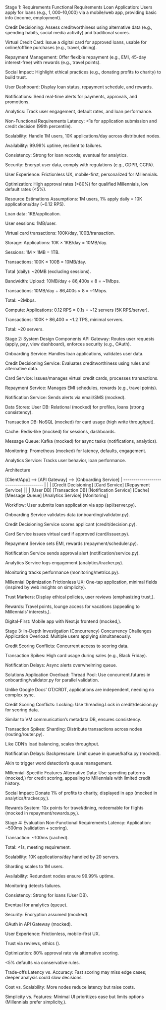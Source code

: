 Stage 1: Requirements
Functional Requirements
Loan Application: Users apply for loans (e.g., $1,000–$10,000) via a mobile/web app, providing basic info (income, employment).

Credit Decisioning: Assess creditworthiness using alternative data (e.g., spending habits, social media activity) and traditional scores.

Virtual Credit Card: Issue a digital card for approved loans, usable for online/offline purchases (e.g., travel, dining).

Repayment Management: Offer flexible repayment (e.g., EMI, 45-day interest-free) with rewards (e.g., travel points).

Social Impact: Highlight ethical practices (e.g., donating profits to charity) to build trust.

User Dashboard: Display loan status, repayment schedule, and rewards.

Notifications: Send real-time alerts for payments, approvals, and promotions.

Analytics: Track user engagement, default rates, and loan performance.

Non-Functional Requirements
Latency: <1s for application submission and credit decision (99th percentile).

Scalability: Handle 1M users, 10K applications/day across distributed nodes.

Availability: 99.99% uptime, resilient to failures.

Consistency: Strong for loan records; eventual for analytics.

Security: Encrypt user data, comply with regulations (e.g., GDPR, CCPA).

User Experience: Frictionless UX, mobile-first, personalized for Millennials.

Optimization: High approval rates (>80%) for qualified Millennials, low default rates (<5%).

Resource Estimations
Assumptions:
1M users, 1% apply daily = 10K applications/day (~0.12 RPS).

Loan data: 1KB/application.

User sessions: 1MB/user.

Virtual card transactions: 100K/day, 100B/transaction.

Storage:
Applications: 10K × 1KB/day = 10MB/day.

Sessions: 1M × 1MB = 1TB.

Transactions: 100K × 100B = 10MB/day.

Total (daily): ~20MB (excluding sessions).

Bandwidth:
Upload: 10MB/day ÷ 86,400s × 8 = ~1Mbps.

Transactions: 10MB/day ÷ 86,400s × 8 = ~1Mbps.

Total: ~2Mbps.

Compute:
Applications: 0.12 RPS × 0.1s = ~12 servers (5K RPS/server).

Transactions: 100K ÷ 86,400 = ~1.2 TPS, minimal servers.

Total: ~20 servers.

Stage 2: System Design
Components
API Gateway: Routes user requests (apply, pay, view dashboard), enforces security (e.g., OAuth).

Onboarding Service: Handles loan applications, validates user data.

Credit Decisioning Service: Evaluates creditworthiness using rules and alternative data.

Card Service: Issues/manages virtual credit cards, processes transactions.

Repayment Service: Manages EMI schedules, rewards (e.g., travel points).

Notification Service: Sends alerts via email/SMS (mocked).

Data Stores:
User DB: Relational (mocked) for profiles, loans (strong consistency).

Transaction DB: NoSQL (mocked) for card usage (high write throughput).

Cache: Redis-like (mocked) for sessions, dashboards.

Message Queue: Kafka (mocked) for async tasks (notifications, analytics).

Monitoring: Prometheus (mocked) for latency, defaults, engagement.

Analytics Service: Tracks user behavior, loan performance.

Architecture

[Client/App] --> [API Gateway] --> [Onboarding Service]
                                   |
        --------------------------------------
        |                |                   |
 [Credit Decisioning]  [Card Service]  [Repayment Service]
        |                |                   |
      [User DB]       [Transaction DB]   [Notification Service]
         [Cache]                           [Message Queue]
                                             [Analytics Service]
                                             [Monitoring]

Workflow:
User submits loan application via app (api/server.py).

Onboarding Service validates data (onboarding/validator.py).

Credit Decisioning Service scores applicant (credit/decision.py).

Card Service issues virtual card if approved (card/issuer.py).

Repayment Service sets EMI, rewards (repayment/scheduler.py).

Notification Service sends approval alert (notification/service.py).

Analytics Service logs engagement (analytics/tracker.py).

Monitoring tracks performance (monitoring/metrics.py).

Millennial Optimization
Frictionless UX: One-tap application, minimal fields (inspired by web insights on simplicity).

Trust Markers: Display ethical policies, user reviews (emphasizing trust,).

Rewards: Travel points, lounge access for vacations (appealing to Millennials’ interests,).

Digital-First: Mobile app with Next.js frontend (mocked,).

Stage 3: In-Depth Investigation (Concurrency)
Concurrency Challenges
Application Overload: Multiple users applying simultaneously.

Credit Scoring Conflicts: Concurrent access to scoring data.

Transaction Spikes: High card usage during sales (e.g., Black Friday).

Notification Delays: Async alerts overwhelming queue.

Solutions
Application Overload:
Thread Pool: Use concurrent.futures in onboarding/validator.py for parallel validation.

Unlike Google Docs’ OT/CRDT, applications are independent, needing no complex sync.

Credit Scoring Conflicts:
Locking: Use threading.Lock in credit/decision.py for scoring data.

Similar to VM communication’s metadata DB, ensures consistency.

Transaction Spikes:
Sharding: Distribute transactions across nodes (routing/router.py).

Like CDN’s load balancing, scales throughput.

Notification Delays:
Backpressure: Limit queue in queue/kafka.py (mocked).

Akin to trigger word detection’s queue management.

Millennial-Specific Features
Alternative Data: Use spending patterns (mocked,) for credit scoring, appealing to Millennials with limited credit history.

Social Impact: Donate 1% of profits to charity, displayed in app (mocked in analytics/tracker.py,).

Rewards System: 10x points for travel/dining, redeemable for flights (mocked in repayment/rewards.py,).

Stage 4: Evaluation
Non-Functional Requirements
Latency:
Application: ~500ms (validation + scoring).

Transaction: ~100ms (cached).

Total: <1s, meeting requirement.

Scalability:
10K applications/day handled by 20 servers.

Sharding scales to 1M users.

Availability:
Redundant nodes ensure 99.99% uptime.

Monitoring detects failures.

Consistency:
Strong for loans (User DB).

Eventual for analytics (queue).

Security:
Encryption assumed (mocked).

OAuth in API Gateway (mocked).

User Experience:
Frictionless, mobile-first UX.

Trust via reviews, ethics ().

Optimization:
80% approval rate via alternative scoring.

<5% defaults via conservative rules.

Trade-offs
Latency vs. Accuracy: Fast scoring may miss edge cases; deeper analysis could slow decisions.

Cost vs. Scalability: More nodes reduce latency but raise costs.

Simplicity vs. Features: Minimal UI prioritizes ease but limits options (Millennials prefer simplicity,).

